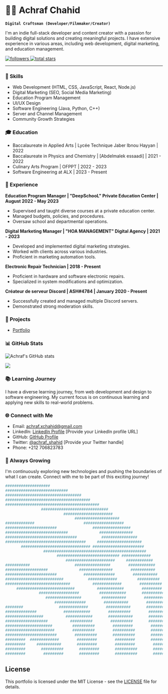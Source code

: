 # 🏄‍♂️ Achraf Chahid

**`Digital Craftsman (Developer/Filmmaker/Creator)`**

I'm an indie full-stack developer and content creator with a passion for building digital solutions and creating meaningful projects. I have extensive experience in various areas, including web development, digital marketing, and education management.

<p align="left">
    <a href="https://github.com/GOLVEN666?tab=followers">
        <img alt="followers" title="Follow me on Github" src="https://custom-icon-badges.demolab.com/github/followers/GOLVEN666?color=236ad3&labelColor=1155ba&style=for-the-badge&logo=person-add&label=Follow&logoColor=white"/>
    </a>
    <a href="https://github.com/GOLVEN666?tab=repositories&sort=stargazers">
        <img alt="total stars" title="Total stars on GitHub" src="https://custom-icon-badges.demolab.com/github/stars/GOLVEN666?color=55960c&style=for-the-badge&labelColor=488207&logo=star"/>
    </a>
</p>

---

### 🧰 Skills

- Web Development (HTML, CSS, JavaScript, React, Node.js)
- Digital Marketing (SEO, Social Media Marketing)
- Education Program Management
- UI/UX Design
- Software Engineering (Java, Python, C++)
- Server and Channel Management
- Community Growth Strategies

### 🎓 Education

- Baccalaureate in Applied Arts | Lycée Technique Jaber Ibnou Hayyan | 2022
- Baccalaureate in Physics and Chemistry | [Abdelmalek essaadi] | 2021 - 2022
- Culinary Arts Program | OFPPT | 2022 - 2023
- Software Engineering at ALX | 2023 - Present

### 💼 Experience

**Education Program Manager | "DeepSchooL" Private Education Center | August 2022 - May 2023**
- Supervised and taught diverse courses at a private education center.
- Managed budgets, policies, and procedures.
- Oversaw school and departmental operations.

**Digital Marketing Manager | "HOA MANAGEMENT" Digital Agency | 2021 - 2023**
- Developed and implemented digital marketing strategies.
- Worked with clients across various industries.
- Proficient in marketing automation tools.

**Electronic Repair Technician | 2018 - Present**
- Proficient in hardware and software electronic repairs.
- Specialized in system modifications and optimization.

**Créateur de serveur Discord | ASH#4784 | January 2020 - Present**
- Successfully created and managed multiple Discord servers.
- Demonstrated strong moderation skills.

### 🎯 Projects

- [Portfolio](https://golven666.github.io/front-end-box/)

### 📊 GitHub Stats

![Achraf's GitHub stats](https://github-readme-stats.vercel.app/api?username=GOLVEN666&show_icons=true&theme=gruvbox)

[<img src="https://custom-icon-badges.demolab.com/badge/-Subscribe%20For%20More-red?style=for-the-badge&logo=video&logoColor=white"/>](https://www.youtube.com/c/fknight?sub_confirmation=1)

### 📚 Learning Journey

I have a diverse learning journey, from web development and design to software engineering. My current focus is on continuous learning and applying new skills to real-world problems.

### 🌐 Connect with Me

- Email: achraf.xchahid@gmail.com
- LinkedIn: [LinkedIn Profile](#) [Provide your LinkedIn profile URL]
- GitHub: [GitHub Profile](https://github.com/GOLVEN666)
- Twitter: [@achraf_shahid](#) [Provide your Twitter handle]
- Phone: +212 706823783

### 🌱 Always Growing

I'm continuously exploring new technologies and pushing the boundaries of what I can create. Connect with me to be part of this exciting journey!



```rb
####################                                                
############################                                            
##################################                                      
######################################                                  
##########################################                             
                ##############################                         
                          ######################                       
                               ####################                    
#############                      ##################                  
#######################                #################               
############################              ###############              
################################           ################            
####################################     ####################          
       ############################### #######################         
                 ##############################################        
                       ############################ #############      
                           ######################     ############     
###########                    ################        ############    
###################              ###############        ###########   
#######################            ##############        ###########  
##########################           #############         ########## 
#############################          #############        ##########
     ##########################          ############        ######### 
               ##################         ############       ##########
                  ################         ###########        ##########
                      ##############        ###########        ######### 
########                #############        ###########       ##########
##############            ############        ##########        ######### 
#################          ############       ###########       ######### 
###################          ##########        ##########       ##########
#####################         ##########        #########        #########
######################        ##########        ##########       #########
#######################        ##########       ##########       #########
#########  #############        #########        #########       ##########
#########     ###########       #########        #########        #########
#########       ##########       #########       ##########       #########
#########        #########       #########       ##########       #########

```

## License

This portfolio is licensed under the MIT License - see the [LICENSE](LICENSE) file for details.
